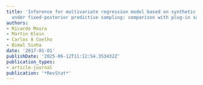 ```yaml
---
title: 'Inference for multivariate regression model based on synthetic data generated
  under fixed-posterior predictive sampling: comparison with plug-in sampling'
authors:
- Ricardo Moura
- Martin Klein
- Carlos A Coelho
- Bimal Sinha
date: '2017-01-01'
publishDate: '2025-06-12T11:12:54.353432Z'
publication_types:
- article-journal
publication: '*RevStat*'
---
```

